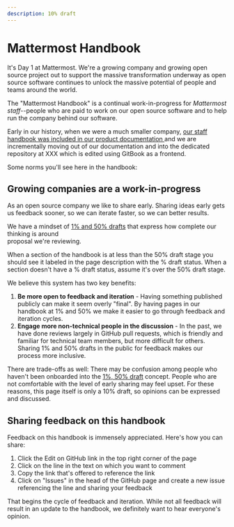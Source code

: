 ```yaml
---
description: 10% draft
---
```


# Mattermost Handbook

It's Day 1 at Mattermost. We're a growing company and growing open source project out to support the massive transformation underway as open source software continues to unlock the massive potential of people and teams around the world. 

The "Mattermost Handbook" is a continual work-in-progress for _Mattermost staff_--people who are paid to work on our open source software and to help run the company behind our software.

Early in our history, when we were a much smaller company, [our staff handbook was included in our product documentation ](https://docs.mattermost.com/guides/core.html) and we are incrementally moving out of our documentation and into the dedicated repository at XXX which is edited using GitBook as a frontend. 

Some norms you'll see here in the handbook: 

## Growing companies are a work-in-progress  

As an open source company we like to share early. Sharing ideas early gets us feedback sooner, so we can iterate faster, so we can better results. 

We have a mindset of [1% and 50% drafts](company/about-mattermost/mindsets.md#drafts-at-1-50-99) that express how complete our thinking is around   
proposal we're reviewing.   
  
When a section of the handbook is at less than the 50% draft stage you should see it labeled in the page description with the % draft status. When a section doesn't have a % draft status, assume it's over the 50% draft stage. 

We believe this system has two key benefits: 

1. **Be more open to feedback and iteration** - Having something published publicly can make it seem overly "final". By having pages in our handbook at 1% and 50% we make it easier to go through feedback and iteration cycles.  
2. **Engage more non-technical people in the discussion** - In the past, we have done reviews largely in GitHub pull requests, which is friendly and familiar for technical team members, but more difficult for others. Sharing 1% and 50% drafts in the public for feedback makes our process more inclusive. 

There are trade-offs as well: There may be confusion among people who haven't been onboarded into the [1%, 50% draft](company/about-mattermost/mindsets.md#drafts-at-1-50-99) concept. People who are not comfortable with the level of early sharing may feel upset. For these reasons, this page itself is only a 10% draft, so opinions can be expressed and discussed.

## Sharing feedback on this handbook 

Feedback on this handbook is immensely appreciated. Here's how you can share: 

1. Click the Edit on GitHub link in the top right corner of the page
2. Click on the line in the text on which you want to comment
3. Copy the link that's offered to reference the link
4. Click on "Issues" in the head of the GitHub page and create a new issue referencing the line and sharing your feedback

That begins the cycle of feedback and iteration. While not all feedback will result in an update to the handbook, we definitely want to hear everyone's opinion. 





